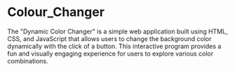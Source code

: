 # Colour_Changer
The "Dynamic Color Changer" is a simple web application built using HTML, CSS, and JavaScript that allows users to change the background color dynamically with the click of a button. This interactive program provides a fun and visually engaging experience for users to explore various color combinations.
